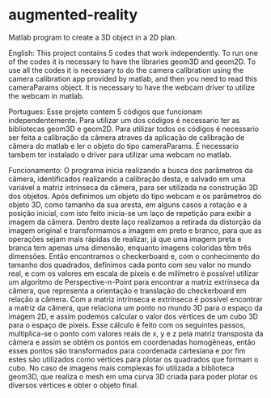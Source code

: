 # augmented-reality
Matlab program to create a 3D object in a 2D plan.

English:
This project contains 5 codes that work independently. To run one of the codes it is necessary to have the libraries geom3D and geom2D.
To use all the codes it is necessary to do the camera calibration using the camera calibration app provided by matlab, and then you need to read this cameraParams object. It is necessary to have the webcam driver to utilize the webcam in matlab.

Portugues:
Esse projeto contem 5 códigos que funcionam independentemente. Para utilizar um dos códigos é necessario ter as bibliotecas geom3D e geom2D. Para utilizar todos os códigos é necessario ser feita a calibração da câmera atraves da aplicação de calibração de câmera do matlab e ler o objeto do tipo cameraParams. É necessario tambem ter instalado o driver para utilizar uma webcam no matlab.

Funcionamento:
O programa inicia realizando a busca dos parâmetros da câmera, identificados realizando a calibração desta, e salvado em uma variável a
matriz intrínseca da câmera, para ser utilizada na construção 3D dos objetos. Após definimos um objeto do tipo webcam e os parâmetros do 
objeto 3D, como tamanho da sua aresta, em alguns casos a rotação e a posição inicial, com isto feito inicia-se um laço de repetição para 
exibir a imagem da câmera. Dentro deste laço realizamos a retirada da distorção da imagem original e transformamos a imagem em preto e 
branco, para que as operações sejam mais rápidas de realizar, já que uma imagem preta e branca tem apenas uma dimensão, enquanto imagens 
coloridas têm três dimensões. Então encontramos o checkerboard e, com o conhecimento do tamanho dos quadrados, definimos cada ponto com 
seu valor no mundo real, e com os valores em escala de pixeis e de milímetro é possível utilizar um algoritmo de Perspective-n-Point para 
encontrar a matriz extrínseca da câmera, que representa a orientação e translação do checkerboard em relação a câmera. Com a matriz 
intrínseca e extrínseca é possível encontrar a matriz da câmera, que relaciona um ponto no mundo 3D para o espaço da imagem 2D, e assim 
podemos calcular o valor dos vértices de um cubo 3D para o espaço de pixeis. Esse cálculo é feito com os seguintes passos, multiplica-se o
ponto com valores reais de x, y e z pela matriz transposta da câmera e assim se obtêm os pontos em coordenadas homogêneas, então esses 
pontos são transformados para coordenada cartesiana e por fim estes são utilizados como vértices para plotar os quadrados que formam o cubo. No caso de imagens mais complexas foi utilizada a biblioteca geom3D, que realiza o mesh em uma curva 3D criada para poder plotar os diversos vértices e obter o objeto final.
